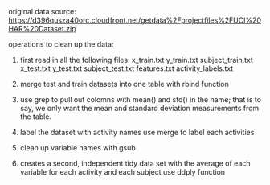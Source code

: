

original data source:
https://d396qusza40orc.cloudfront.net/getdata%2Fprojectfiles%2FUCI%20HAR%20Dataset.zip

operations to clean up the data:
1. first read in all the following files:
x_train.txt
y_train.txt
subject_train.txt
x_test.txt
y_test.txt
subject_test.txt
features.txt
activity_labels.txt

2. merge test and train datasets into one table with rbind function
3. use grep to pull out colomns with mean() and std() in the name; that is to say, we only want the mean and standard deviation measurements from the table.

4. label the dataset with activity names
use merge to label each activities

5. clean up variable names with gsub

6. creates a second, independent tidy data set with the average of each variable for each activity and each subject
use ddply function 



